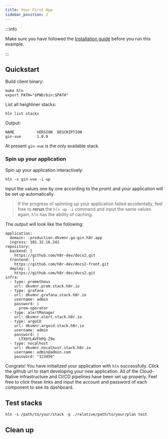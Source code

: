 ```yaml
---
title: Your First App
sidebar_position: 2
---
```


:::info

Make sure you have followed the [Installation guide](installation.md) before you run this example.

:::

## Quickstart

Build client binary:

```shell
make hln
export PATH="$PWD/bin:$PATH"
```

List all heighliner stacks:

```shell
hln list stacks
```

Output:

```shell
NAME          VERSION  DESCRIPTION
gin-vue       1.0.0    
```

At present `gin-vue` is the only available stack.

### Spin up your application

Spin up your application interactively:

```shell
hln -s gin-vue -i up
```

Input the values one by one according to the promt and your application will be set up automatically.

> If the progress of spinning up your application failed accidentally, feel free to **rerun** the `hln up -i` command and input the same values again. `hln` has the ability of caching.

The output will look like the following:

```shell
application:
  domain: -production.dkvmnr.go-gin.h8r.app
  ingress: 101.32.16.242
repository:
  backend: |
    https://github.com/h8r-dev/docs2.git
  frontend: |
    https://github.com/h8r-dev/docs2-front.git
  deploy: |
    https://github.com/h8r-dev/docs2.git
infra:
  - type: prometheus
    url: dkvmnr.prom.stack.h8r.io
  - type: grafana
    url: dkvmnr.grafana.stack.h8r.io
    username: admin
    password: |
      prom-operator
  - type: alertManager
    url: dkvmnr.alert.stack.h8r.io
  - type: argoCD
    url: dkvmnr.argocd.stack.h8r.io
    username: admin
    password: |
      LTXbYLAVFkPQ-Z9o
  - type: nocalhost
    url: dkvmnr.nocalhost.stack.h8r.io
    username: admin@admin.com
    password: "123456"

```

Congrats! You have initialized your application with `hln` successfully. Click the github url to start developing your new application. All of the Cloud-Native infrastructure and CI/CD pipelines have been set up properly. Feel free to click these links and input the account and password of each component to see its dashboard.

## Test stacks

```shell
hln -s /path/to/your/stack -p ./relative/path/to/your/plan test
```

## Clean up
